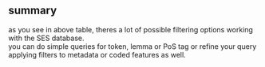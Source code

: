 ## summary
as you see in above table, theres a lot of possible filtering options working with the SES database.  
you can do simple queries for token, lemma or PoS tag or refine your query applying filters to metadata or coded features as well.
